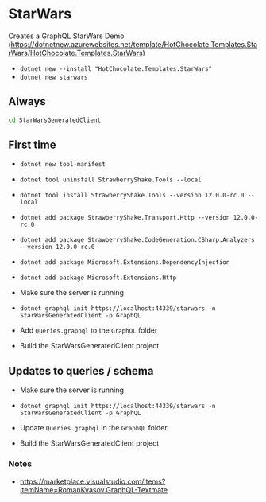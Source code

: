 # StarWars
Creates a GraphQL StarWars Demo (https://dotnetnew.azurewebsites.net/template/HotChocolate.Templates.StarWars/HotChocolate.Templates.StarWars)
- `dotnet new --install "HotChocolate.Templates.StarWars"`
- `dotnet new starwars`


## Always
``` cmd
cd StarWarsGeneratedClient
```

## First time
- `dotnet new tool-manifest`

- `dotnet tool uninstall StrawberryShake.Tools --local`

- `dotnet tool install StrawberryShake.Tools --version 12.0.0-rc.0 --local`

- `dotnet add package StrawberryShake.Transport.Http --version 12.0.0-rc.0`

- `dotnet add package StrawberryShake.CodeGeneration.CSharp.Analyzers --version 12.0.0-rc.0`

- `dotnet add package Microsoft.Extensions.DependencyInjection`

- `dotnet add package Microsoft.Extensions.Http`

- Make sure the server is running

- `dotnet graphql init https://localhost:44339/starwars -n StarWarsGeneratedClient -p GraphQL`

- Add `Queries.graphql` to the `GraphQL` folder

- Build the StarWarsGeneratedClient project


## Updates to queries / schema
- Make sure the server is running

- `dotnet graphql init https://localhost:44339/starwars -n StarWarsGeneratedClient -p GraphQL`

- Update `Queries.graphql` in the `GraphQL` folder

- Build the StarWarsGeneratedClient project



### Notes
- https://marketplace.visualstudio.com/items?itemName=RomanKvasov.GraphQL-Textmate